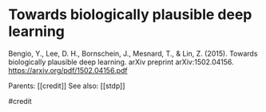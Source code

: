# Towards biologically plausible deep learning

Bengio, Y., Lee, D. H., Bornschein, J., Mesnard, T., & Lin, Z. (2015). Towards biologically plausible deep learning. arXiv preprint arXiv:1502.04156. https://arxiv.org/pdf/1502.04156.pdf

Parents: [[credit]]
See also: [[stdp]]

#credit

